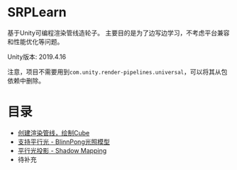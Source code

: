 # SRPLearn

基于Unity可编程渲染管线造轮子。 主要目的是为了边写边学习，不考虑平台兼容和性能优化等问题。


Unity版本: 2019.4.16

注意，项目不需要用到`com.unity.render-pipelines.universal`，可以将其从包依赖中删除。

# 目录

- [创建渲染管线，绘制Cube](https://github.com/wlgys8/SRPLearn/wiki/Hello)
- [支持平行光 - BlinnPong光照模型](https://github.com/wlgys8/SRPLearn/wiki/DirLight)
- [平行光投影 - Shadow Mapping](https://github.com/wlgys8/SRPLearn/wiki/MainLightShadow)
- 待补充
